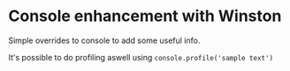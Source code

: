 # Console enhancement with Winston

Simple overrides to console to add some useful info.

It's possible to do profiling aswell using ```console.profile('sample text')```
